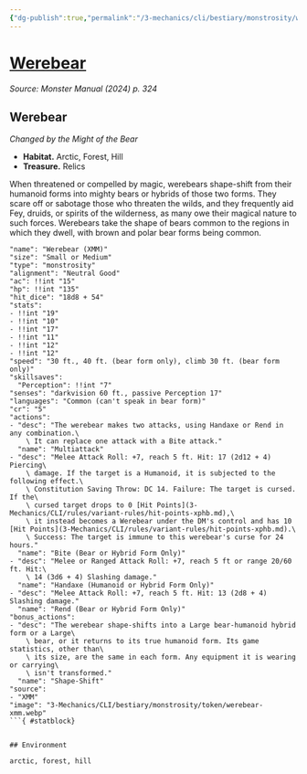```yaml
---
{"dg-publish":true,"permalink":"/3-mechanics/cli/bestiary/monstrosity/werebear-xmm/","tags":["ttrpg-cli/compendium/src/5e/xmm","ttrpg-cli/monster/cr/5","ttrpg-cli/monster/environment/arctic","ttrpg-cli/monster/environment/forest","ttrpg-cli/monster/environment/hill","ttrpg-cli/monster/size/small-or-medium","ttrpg-cli/monster/type/monstrosity"],"noteIcon":""}
---
```


# [Werebear](3-Mechanics\CLI\bestiary\monstrosity/werebear-xmm.md)
*Source: Monster Manual (2024) p. 324*  

## Werebear

*Changed by the Might of the Bear*

- **Habitat.** Arctic, Forest, Hill  
- **Treasure.** Relics  

When threatened or compelled by magic, werebears shape-shift from their humanoid forms into mighty bears or hybrids of those two forms. They scare off or sabotage those who threaten the wilds, and they frequently aid Fey, druids, or spirits of the wilderness, as many owe their magical nature to such forces. Werebears take the shape of bears common to the regions in which they dwell, with brown and polar bear forms being common.

```statblock
"name": "Werebear (XMM)"
"size": "Small or Medium"
"type": "monstrosity"
"alignment": "Neutral Good"
"ac": !!int "15"
"hp": !!int "135"
"hit_dice": "18d8 + 54"
"stats":
- !!int "19"
- !!int "10"
- !!int "17"
- !!int "11"
- !!int "12"
- !!int "12"
"speed": "30 ft., 40 ft. (bear form only), climb 30 ft. (bear form only)"
"skillsaves":
  "Perception": !!int "7"
"senses": "darkvision 60 ft., passive Perception 17"
"languages": "Common (can't speak in bear form)"
"cr": "5"
"actions":
- "desc": "The werebear makes two attacks, using Handaxe or Rend in any combination.\
    \ It can replace one attack with a Bite attack."
  "name": "Multiattack"
- "desc": "Melee Attack Roll: +7, reach 5 ft. Hit: 17 (2d12 + 4) Piercing\
    \ damage. If the target is a Humanoid, it is subjected to the following effect.\
    \ Constitution Saving Throw: DC 14. Failure: The target is cursed. If the\
    \ cursed target drops to 0 [Hit Points](3-Mechanics/CLI/rules/variant-rules/hit-points-xphb.md),\
    \ it instead becomes a Werebear under the DM's control and has 10 [Hit Points](3-Mechanics/CLI/rules/variant-rules/hit-points-xphb.md).\
    \ Success: The target is immune to this werebear's curse for 24 hours."
  "name": "Bite (Bear or Hybrid Form Only)"
- "desc": "Melee or Ranged Attack Roll: +7, reach 5 ft or range 20/60 ft. Hit:\
    \ 14 (3d6 + 4) Slashing damage."
  "name": "Handaxe (Humanoid or Hybrid Form Only)"
- "desc": "Melee Attack Roll: +7, reach 5 ft. Hit: 13 (2d8 + 4) Slashing damage."
  "name": "Rend (Bear or Hybrid Form Only)"
"bonus_actions":
- "desc": "The werebear shape-shifts into a Large bear-humanoid hybrid form or a Large\
    \ bear, or it returns to its true humanoid form. Its game statistics, other than\
    \ its size, are the same in each form. Any equipment it is wearing or carrying\
    \ isn't transformed."
  "name": "Shape-Shift"
"source":
- "XMM"
"image": "3-Mechanics/CLI/bestiary/monstrosity/token/werebear-xmm.webp"
```{ #statblock}


## Environment

arctic, forest, hill